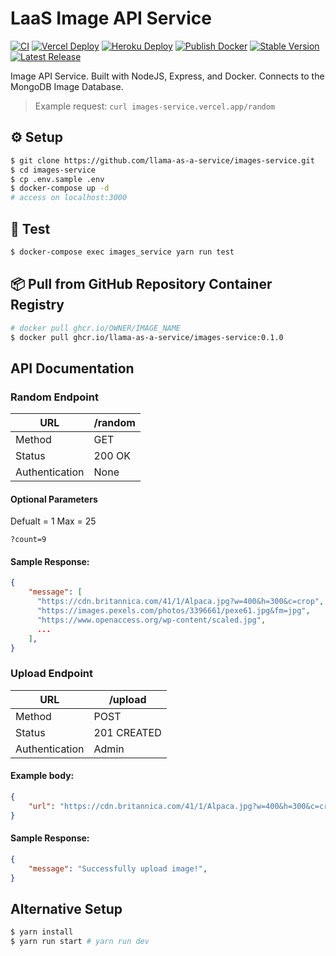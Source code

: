 # LaaS Image API Service

[![CI](https://github.com/llama-as-a-service/images-service/actions/workflows/ci.yml/badge.svg?branch=main)](https://github.com/llama-as-a-service/images-service/actions/workflows/ci.yml) [![Vercel Deploy](https://github.com/llama-as-a-service/images-service/actions/workflows/vercel-deploy.yml/badge.svg?branch=main)](https://github.com/llama-as-a-service/images-service/actions/workflows/vercel-deploy.yml) [![Heroku Deploy](https://github.com/llama-as-a-service/images-service/actions/workflows/heroku-deploy.yml/badge.svg?branch=main)](https://github.com/llama-as-a-service/images-service/actions/workflows/heroku-deploy.yml) [![Publish Docker](https://github.com/llama-as-a-service/images-service/actions/workflows/publish-to-ghcr.yml/badge.svg?branch=main)](https://github.com/llama-as-a-service/images-service/actions/workflows/publish-to-ghcr.yml) [![Stable Version](https://img.shields.io/github/v/tag/llama-as-a-service/images-service)](https://img.shields.io/github/v/tag/llama-as-a-service/images-service) [![Latest Release](https://img.shields.io/github/v/release/llama-as-a-service/images-service?color=%233D9970)](https://img.shields.io/github/v/tag/llama-as-a-service/images-service?color=%233D9970)

Image API Service. Built with NodeJS, Express, and Docker. Connects to the MongoDB Image Database.

> Example request: `curl images-service.vercel.app/random`

## ⚙️ Setup
```sh
$ git clone https://github.com/llama-as-a-service/images-service.git
$ cd images-service
$ cp .env.sample .env
$ docker-compose up -d
# access on localhost:3000
```

## 🧪 Test
```sh
$ docker-compose exec images_service yarn run test
```

## 📦 Pull from GitHub Repository Container Registry
```sh
# docker pull ghcr.io/OWNER/IMAGE_NAME
$ docker pull ghcr.io/llama-as-a-service/images-service:0.1.0
```

## API Documentation

### Random Endpoint

| URL            | /random |
|----------------|---------|
| Method         | GET     |
| Status         | 200 OK  |
| Authentication | None    |

#### Optional Parameters
Defualt = 1
Max = 25
```
?count=9
```

#### Sample Response:
```json
{
    "message": [
      "https://cdn.britannica.com/41/1/Alpaca.jpg?w=400&h=300&c=crop",
      "https://images.pexels.com/photos/3396661/pexe61.jpg&fm=jpg",
      "https://www.openaccess.org/wp-content/scaled.jpg",
      ...
    ],
}
```

### Upload Endpoint

| URL            | /upload     |
|----------------|-------------|
| Method         | POST        |
| Status         | 201 CREATED |
| Authentication | Admin       |

#### Example body:
```json
{
    "url": "https://cdn.britannica.com/41/1/Alpaca.jpg?w=400&h=300&c=crop",
}
```

#### Sample Response:
```json
{
    "message": "Successfully upload image!",
}
```

## Alternative Setup
```sh
$ yarn install
$ yarn run start # yarn run dev
```